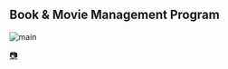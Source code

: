 
## Book & Movie Management Program

![main](https://user-images.githubusercontent.com/76423543/107517673-64f4fe80-6bf1-11eb-9adc-1e93f2c83f51.JPG)


[:camera:](https://drive.google.com/file/d/1L5m0KZiBXUqCtbJYToKg9sVf1XJednkv/view?usp=sharing)



